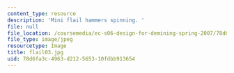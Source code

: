 ```yaml
---
content_type: resource
description: 'Mini flail hammers spinning. '
file: null
file_location: /coursemedia/ec-s06-design-for-demining-spring-2007/78d6fa3c4963d212565310fdbb913654_flail03.jpg
file_type: image/jpeg
resourcetype: Image
title: flail03.jpg
uid: 78d6fa3c-4963-d212-5653-10fdbb913654
---
```

